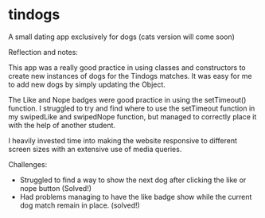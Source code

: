 # tindogs
A small dating app exclusively for dogs (cats version will come soon)


Reflection and notes:

This app was a really good practice in using classes and constructors to create new instances of dogs for the Tindogs matches. It was easy for me to add new dogs by simply updating the Object. 

The Like and Nope badges were good practice in using the setTimeout() function. I struggled to try and find where to use the setTimeout function in my swipedLike and swipedNope function, but managed to correctly place it with the help of another student. 

I heavily invested time into making the website responsive to different screen sizes with an extensive use of media queries. 

Challenges:

- Struggled to find a way to show the next dog after clicking the like or nope button (Solved!)
- Had problems managing to have the like badge show while the current dog match remain in place. (solved!)
